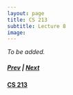 ```yaml
---
layout: page
title: CS 213
subtitle: Lecture 8
image:
---
```

_To be added._

##### [Prev](/notes/cs-213/lec07) | [Next](/notes/cs-213/lec09)
#### [CS 213](/notes/cs-213)